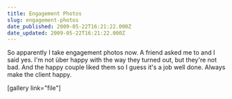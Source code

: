 ```yaml
---
title: Engagement Photos
slug: engagement-photos
date_published: 2009-05-22T16:21:22.000Z
date_updated: 2009-05-22T16:21:22.000Z
---
```


So apparently I take engagement photos now. A friend asked me to and I said yes. I'm not über happy with the way they turned out, but they're not bad. And the happy couple liked them so I guess it's a job well done. Always make the client happy.

[gallery link="file"]
